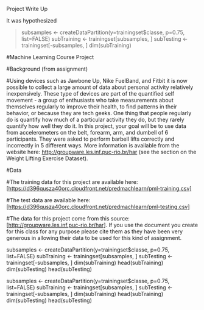 Project Write Up

It was hypothesized


> subsamples <- createDataPartition(y=trainingset$classe, p=0.75, list=FALSE)
> subTraining <- trainingset[subsamples, ]
> subTesting <- trainingset[-subsamples, ]
> dim(subTraining)

#Machine Learning Course Project

#Background (from assignment)

#Using devices such as Jawbone Up, Nike FuelBand, and Fitbit it is now possible to collect a large amount of data about personal activity relatively inexpensively. These type of devices are part of the quantified self movement - a group of enthusiasts who take measurements about themselves regularly to improve their health, to find patterns in their behavior, or because they are tech geeks. One thing that people regularly do is quantify how much of a particular activity they do, but they rarely quantify how well they do it. In this project, your goal will be to use data from accelerometers on the belt, forearm, arm, and dumbell of 6 participants. They were asked to perform barbell lifts correctly and incorrectly in 5 different ways. More information is available from the website here: http://groupware.les.inf.puc-rio.br/har (see the section on the Weight Lifting Exercise Dataset).

#Data

#The training data for this project are available here: [https://d396qusza40orc.cloudfront.net/predmachlearn/pml-training.csv]

#The test data are available here: [https://d396qusza40orc.cloudfront.net/predmachlearn/pml-testing.csv]

#The data for this project come from this source: [http://groupware.les.inf.puc-rio.br/har]. If you use the document you create for this class for any purpose please cite them as they have been very generous in allowing their data to be used for this kind of assignment.

subsamples <- createDataPartition(y=trainingset$classe, p=0.75, list=FALSE)
subTraining <- trainingset[subsamples, ] 
subTesting <- trainingset[-subsamples, ]
dim(subTraining)
head(subTraining)
dim(subTesting)
head(subTesting)


subsamples <- createDataPartition(y=trainingset$classe, p=0.75, list=FALSE)
subTraining <- trainingset[subsamples, ] 
subTesting <- trainingset[-subsamples, ]
dim(subTraining)
head(subTraining)
dim(subTesting)
head(subTesting)


